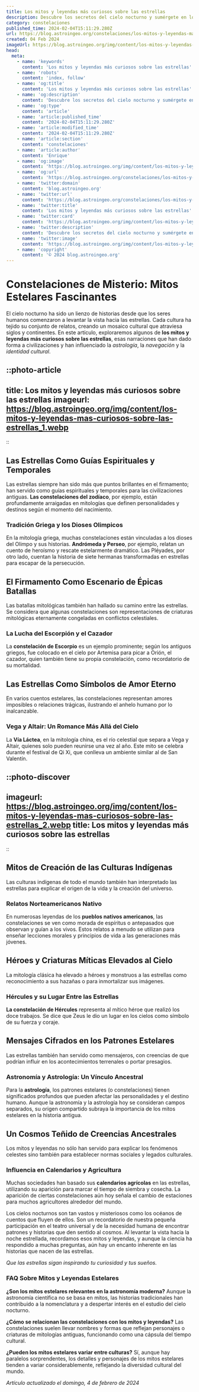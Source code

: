 ```yaml
---
title: Los mitos y leyendas más curiosos sobre las estrellas
description: Descubre los secretos del cielo nocturno y sumérgete en los mitos y leyendas fascinantes que han maravillado a la humanidad sobre las estrellas.
category: constelaciones
published_time: 2024-02-04T15:11:29.280Z
url: https://blog.astroingeo.org/constelaciones/los-mitos-y-leyendas-mas-curiosos-sobre-las-estrellas
created: 04 Feb 2024
imageUrl: https://blog.astroingeo.org/img/content/los-mitos-y-leyendas-mas-curiosos-sobre-las-estrellas_1.webp
head:
  meta:
    - name: 'keywords'
      content: 'Los mitos y leyendas más curiosos sobre las estrellas'
    - name: 'robots'
      content: 'index, follow'
    - name: 'og:title'
      content: 'Los mitos y leyendas más curiosos sobre las estrellas'
    - name: 'og:description'
      content: 'Descubre los secretos del cielo nocturno y sumérgete en los mitos y leyendas fascinantes que han maravillado a la humanidad sobre las estrellas.'
    - name: 'og:type'
      content: 'article'
    - name: 'article:published_time'
      content: '2024-02-04T15:11:29.280Z'
    - name: 'article:modified_time'
      content: '2024-02-04T15:11:29.280Z'
    - name: 'article:section'
      content: 'constelaciones'
    - name: 'article:author'
      content: 'Enrique'
    - name: 'og:image'
      content: 'https://blog.astroingeo.org/img/content/los-mitos-y-leyendas-mas-curiosos-sobre-las-estrellas_1.webp'
    - name: 'og:url'
      content: 'https://blog.astroingeo.org/constelaciones/los-mitos-y-leyendas-mas-curiosos-sobre-las-estrellas'
    - name: 'twitter:domain'
      content: 'blog.astroingeo.org'
    - name: 'twitter:url'
      content: 'https://blog.astroingeo.org/constelaciones/los-mitos-y-leyendas-mas-curiosos-sobre-las-estrellas'
    - name: 'twitter:title'
      content: 'Los mitos y leyendas más curiosos sobre las estrellas'
    - name: 'twitter:card'
      content: 'https://blog.astroingeo.org/img/content/los-mitos-y-leyendas-mas-curiosos-sobre-las-estrellas_1.webp'
    - name: 'twitter:description'
      content: 'Descubre los secretos del cielo nocturno y sumérgete en los mitos y leyendas fascinantes que han maravillado a la humanidad sobre las estrellas.'
    - name: 'twitter:image'
      content: 'https://blog.astroingeo.org/img/content/los-mitos-y-leyendas-mas-curiosos-sobre-las-estrellas_1.webp'
    - name: 'copyright'
      content: '© 2024 blog.astroingeo.org'
---
```

# Constelaciones de Misterio: Mitos Estelares Fascinantes

El cielo nocturno ha sido un lienzo de historias desde que los seres humanos comenzaron a levantar la vista hacia las estrellas. Cada cultura ha tejido su conjunto de relatos, creando un mosaico cultural que atraviesa siglos y continentes. En este artículo, exploraremos algunos de **los mitos y leyendas más curiosos sobre las estrellas**, esas narraciones que han dado forma a civilizaciones y han influenciado la *astrología*, la *navegación* y la *identidad cultural*.


::photo-article
---
title: Los mitos y leyendas más curiosos sobre las estrellas
imageurl: https://blog.astroingeo.org/img/content/los-mitos-y-leyendas-mas-curiosos-sobre-las-estrellas_1.webp
---
::


## Las Estrellas Como Guías Espirituales y Temporales

Las estrellas siempre han sido más que puntos brillantes en el firmamento; han servido como guías espirituales y temporales para las civilizaciones antiguas. **Las constelaciones del zodíaco**, por ejemplo, están profundamente arraigadas en mitologías que definen personalidades y destinos según el momento del nacimiento.

### Tradición Griega y los Dioses Olimpicos

En la mitología griega, muchas constelaciones están vinculadas a los dioses del Olimpo y sus historias. **Andrómeda y Perseo**, por ejemplo, relatan un cuento de heroísmo y rescate estelarmente dramático. Las Pléyades, por otro lado, cuentan la historia de siete hermanas transformadas en estrellas para escapar de la persecución.

## El Firmamento Como Escenario de Épicas Batallas

Las batallas mitológicas también han hallado su camino entre las estrellas. Se considera que algunas constelaciones son representaciones de criaturas mitológicas eternamente congeladas en conflictos celestiales.

### La Lucha del Escorpión y el Cazador

La **constelación de Escorpio** es un ejemplo prominente; según los antiguos griegos, fue colocado en el cielo por Artemisa para picar a Orión, el cazador, quien también tiene su propia constelación, como recordatorio de su mortalidad.

## Las Estrellas Como Símbolos de Amor Eterno

En varios cuentos estelares, las constelaciones representan amores imposibles o relaciones trágicas, ilustrando el anhelo humano por lo inalcanzable.

### Vega y Altair: Un Romance Más Allá del Cielo

La **Vía Láctea**, en la mitología china, es el río celestial que separa a Vega y Altair, quienes solo pueden reunirse una vez al año. Este mito se celebra durante el festival de Qi Xi, que conlleva un ambiente similar al de San Valentín.
  

::photo-discover
---
imageurl: https://blog.astroingeo.org/img/content/los-mitos-y-leyendas-mas-curiosos-sobre-las-estrellas_2.webp
title: Los mitos y leyendas más curiosos sobre las estrellas
---
::


## Mitos de Creación de las Culturas Indígenas

Las culturas indígenas de todo el mundo también han interpretado las estrellas para explicar el origen de la vida y la creación del universo.

### Relatos Norteamericanos Nativo

En numerosas leyendas de los **pueblos nativos americanos**, las constelaciones se ven como morada de espíritus o antepasados que observan y guían a los vivos. Estos relatos a menudo se utilizan para enseñar lecciones morales y principios de vida a las generaciones más jóvenes.

## Héroes y Criaturas Míticas Elevados al Cielo

La mitología clásica ha elevado a héroes y monstruos a las estrellas como reconocimiento a sus hazañas o para inmortalizar sus imágenes.

### Hércules y su Lugar Entre las Estrellas

**La constelación de Hércules** representa al mítico héroe que realizó los doce trabajos. Se dice que Zeus le dio un lugar en los cielos como símbolo de su fuerza y coraje.

## Mensajes Cifrados en los Patrones Estelares

Las estrellas también han servido como mensajeros, con creencias de que podrían influir en los acontecimientos terrenales o portar presagios.

### Astronomía y Astrología: Un Vínculo Ancestral

Para la **astrología**, los patrones estelares (o constelaciones) tienen significados profundos que pueden afectar las personalidades y el destino humano. Aunque la astronomía y la astrología hoy se consideran campos separados, su origen compartido subraya la importancia de los mitos estelares en la historia antigua.
  
## Un Cosmos Teñido de Creencias Ancestrales

Los mitos y leyendas no sólo han servido para explicar los fenómenos celestes sino también para establecer normas sociales y legados culturales.

### Influencia en Calendarios y Agricultura

Muchas sociedades han basado sus **calendarios agrícolas** en las estrellas, utilizando su aparición para marcar el tiempo de siembra y cosecha. La aparición de ciertas constelaciones aún hoy señala el cambio de estaciones para muchos agricultores alrededor del mundo.

Los cielos nocturnos son tan vastos y misteriosos como los océanos de cuentos que fluyen de ellos. Son un recordatorio de nuestra pequeña participación en el teatro universal y de la necesidad humana de encontrar patrones y historias que den sentido al cosmos. Al levantar la vista hacia la noche estrellada, recordamos esos mitos y leyendas, y aunque la ciencia ha respondido a muchas preguntas, aún hay un encanto inherente en las historias que nacen de las estrellas.

*Que las estrellas sigan inspirando tu curiosidad y tus sueños.*

### FAQ Sobre Mitos y Leyendas Estelares

**¿Son los mitos estelares relevantes en la astronomía moderna?**
Aunque la astronomía científica no se basa en mitos, las historias tradicionales han contribuido a la nomenclatura y a despertar interés en el estudio del cielo nocturno.

**¿Cómo se relacionan las constelaciones con los mitos y leyendas?**
Las constelaciones suelen llevar nombres y formas que reflejan personajes o criaturas de mitologías antiguas, funcionando como una cápsula del tiempo cultural.

**¿Pueden los mitos estelares variar entre culturas?**
Sí, aunque hay paralelos sorprendentes, los detalles y personajes de los mitos estelares tienden a variar considerablemente, reflejando la diversidad cultural del mundo.

_Artículo actualizado el domingo, 4 de febrero de 2024_